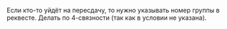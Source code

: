 Если кто-то уйдёт на пересдачу, то нужно указывать номер группы в реквесте.
Делать по 4-связности (так как в условии не указана).